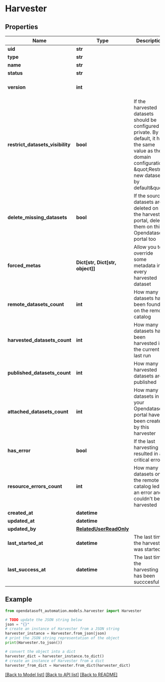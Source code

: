 # Harvester


## Properties

Name | Type | Description | Notes
------------ | ------------- | ------------- | -------------
**uid** | **str** |  | [readonly] 
**type** | **str** |  | 
**name** | **str** |  | 
**status** | **str** |  | [readonly] 
**version** | **int** |  | [optional] [default to 1]
**restrict_datasets_visibility** | **bool** | If the harvested datasets should be configured as private. By default, it has the same value as the domain configuration \&quot;Restrict new datasets by default\&quot; | [optional] 
**delete_missing_datasets** | **bool** | If the source datasets are deleted on the harvested portal, delete them on this Opendatasoft portal too | [optional] [default to False]
**forced_metas** | **Dict[str, Dict[str, object]]** | Allow you to override some metadata in every harvested dataset | [optional] 
**remote_datasets_count** | **int** | How many datasets have been found on the remote catalog | [readonly] 
**harvested_datasets_count** | **int** | How many datasets have been harvested in the current or last run | [readonly] 
**published_datasets_count** | **int** | How many harvested datasets are published | [readonly] 
**attached_datasets_count** | **int** | How many datasets in your Opendatasoft portal have been created by this harvester | [readonly] 
**has_error** | **bool** | If the last harvesting resulted in a critical error | [readonly] 
**resource_errors_count** | **int** | How many datasets on the remote catalog led to an error and couldn&#39;t be harvested | [readonly] 
**created_at** | **datetime** |  | [readonly] 
**updated_at** | **datetime** |  | [readonly] 
**updated_by** | [**RelatedUserReadOnly**](RelatedUserReadOnly.md) |  | 
**last_started_at** | **datetime** | The last time the harvester was started | [readonly] 
**last_success_at** | **datetime** | The last time the harvesting has been succcesful | [readonly] 

## Example

```python
from opendatasoft_automation.models.harvester import Harvester

# TODO update the JSON string below
json = "{}"
# create an instance of Harvester from a JSON string
harvester_instance = Harvester.from_json(json)
# print the JSON string representation of the object
print(Harvester.to_json())

# convert the object into a dict
harvester_dict = harvester_instance.to_dict()
# create an instance of Harvester from a dict
harvester_from_dict = Harvester.from_dict(harvester_dict)
```
[[Back to Model list]](../README.md#documentation-for-models) [[Back to API list]](../README.md#documentation-for-api-endpoints) [[Back to README]](../README.md)


